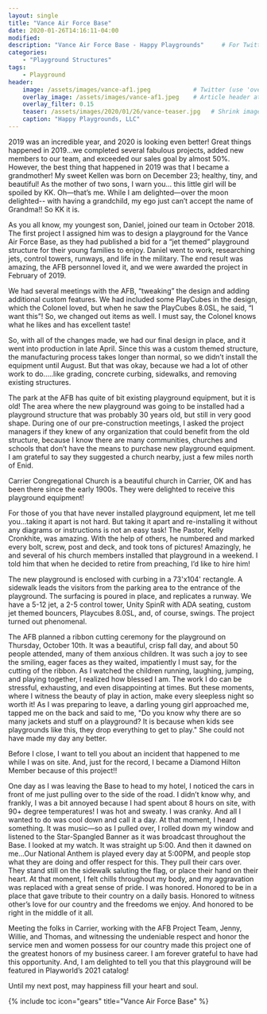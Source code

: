 ```yaml
---
layout: single
title: "Vance Air Force Base"
date: 2020-01-26T14:16:11-04:00
modified:
description: "Vance Air Force Base - Happy Playgrounds"     # For Twitter, not the Title
categories:
    - "Playground Structures"
tags:
    - Playground
header:
    image: /assets/images/vance-af1.jpeg            # Twitter (use 'overlay_image')
    overlay_image: /assets/images/vance-af1.jpeg    # Article header at 2048x768
    overlay_filter: 0.15
    teaser: /assets/images/2020/01/26/vance-teaser.jpg   # Shrink image to 575x216
    caption: "Happy Playgrounds, LLC"
---
```


2019 was an incredible year,
and 2020 is looking even better! Great things happened in 2019…we completed several fabulous projects, added new members to our team, and exceeded our sales goal by almost 50%. However, the best thing that happened in 2019 was that I became a grandmother! My sweet Kellen was born on December 23; healthy, tiny, and beautiful! As the mother of two sons, I warn you… this little girl will be spoiled by KK. Oh—that’s me. While I am delighted—over the moon delighted-- with having a grandchild, my ego just can’t accept the name of Grandma!! So KK it is.

As you all know, my youngest son, Daniel, joined our team in October 2018. The first project I assigned him was to design a playground for the Vance Air Force Base, as they had published a bid for a “jet themed” playground structure for their young families to enjoy. Daniel went to work, researching jets, control towers, runways, and life in the military. The end result was amazing, the AFB personnel loved it, and we were awarded the project in February of 2019.

We had several meetings with the AFB, “tweaking” the design and adding additional custom features. We had included some PlayCubes in the design, which the Colonel loved, but when he saw the PlayCubes 8.0SL, he said, “I want this”! So, we changed out items as well. I must say, the Colonel knows what he likes and has excellent taste!


So, with all of the changes made, we had our final design in place, and it went into production in late April. Since this was a custom themed structure, the manufacturing process takes longer than normal, so we didn’t install the equipment until August. But that was okay, because we had a lot of other work to do…..like grading, concrete curbing, sidewalks, and removing existing structures.

The park at the AFB has quite of bit existing playground equipment, but it is old! The area where the new playground was going to be installed had a playground structure that was probably 30 years old, but still in very good shape. During one of our pre-construction meetings, I asked the project managers if they knew of any organization that could benefit from the old structure, because I know there are many communities, churches and schools that don’t have the means to purchase new playground equipment. I am grateful to say they suggested a church nearby, just a few miles north of Enid.

Carrier Congregational Church is a beautiful church in Carrier, OK and has been there since the early 1900s. They were delighted to receive this playground equipment!

For those of you that have never installed playground equipment, let me tell you…taking it apart is not hard. But taking it apart and re-installing it without any diagrams or instructions is not an easy task! The Pastor, Kelly Cronkhite, was amazing. With the help of others, he numbered and marked every bolt, screw, post and deck, and took tons of pictures! Amazingly, he and several of his church members installed that playground in a weekend. I told him that when he decided to retire from preaching, I’d like to hire him!

The new playground  is enclosed with curbing in a 73'x104' rectangle. A sidewalk leads the visitors from the parking area to the entrance of the playground. The surfacing is poured in place, and replicates a runway. We have a 5-12 jet, a 2-5 control tower, Unity SpinR with ADA seating, custom jet themed bouncers, Playcubes 8.0SL, and, of course, swings. The project turned out phenomenal.

The AFB planned a ribbon cutting ceremony for the playground on Thursday, October 10th. It was a beautiful, crisp fall day, and about 50 people attended, many of them anxious children. It was such a joy to see the smiling, eager faces as they waited, impatiently I must say, for the cutting of the ribbon. As I watched the children running, laughing, jumping, and playing together, I realized how blessed I am. The work I do can be stressful, exhausting, and even disappointing at times. But these moments, where I witness the beauty of play in action, make every sleepless night so worth it! As I was preparing to leave, a darling young girl approached me, tapped me on the back and said to me, "Do you know why there are so many jackets and stuff on a playground? It is because when kids see playgrounds like this, they drop everything to get to play."  She could not have made my day any better.

Before I close, I want to tell you about an incident that happened to me while I was on site. And, just for the record, I became a Diamond Hilton Member because of this project!!

One day as I was leaving the Base to head to my hotel, I noticed the cars in front of me just pulling over to the side of the road. I didn’t know why, and frankly, I was a bit annoyed because I had spent about 8 hours on site, with 90+ degree temperatures! I was hot and sweaty. I was cranky. And all I wanted to do was cool down and call it a day. At that moment, I heard something. It was music—so as I pulled over, I rolled down my window and listened to the Star-Spangled Banner as it was broadcast throughout the Base. I looked at my watch. It was straight up 5:00. And then it dawned on me…Our National Anthem is played every day at 5:00PM, and people stop what they are doing and offer respect for this. They pull their cars over. They stand still on the sidewalk saluting the flag, or place their hand on their heart. At that moment, I felt chills throughout my body, and my aggravation was replaced with a great sense of pride. I was honored. Honored to be in a place that gave tribute to their country on a daily basis. Honored to witness other’s love for our country and the freedoms we enjoy. And honored to be right in the middle of it all.

Meeting the folks in Carrier, working with the AFB Project Team, Jenny, Willie, and Thomas, and witnessing the undeniable respect and honor the service men and women possess for our country made this project one of the greatest honors of my business career. I am forever grateful to have had this opportunity. And, I am delighted to tell you that this playground will be featured in Playworld’s 2021 catalog!

Until my next post, may happiness fill your heart and soul.

<!-- Table of Contents -->
{% include toc icon="gears" title="Vance Air Force Base" %}


[blue]: /ironman-70-3-virginia-blue-ridge-2022-race-report/
